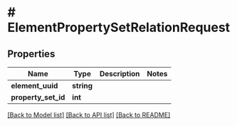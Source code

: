 # # ElementPropertySetRelationRequest

## Properties

Name | Type | Description | Notes
------------ | ------------- | ------------- | -------------
**element_uuid** | **string** |  |
**property_set_id** | **int** |  |

[[Back to Model list]](../../README.md#models) [[Back to API list]](../../README.md#endpoints) [[Back to README]](../../README.md)
